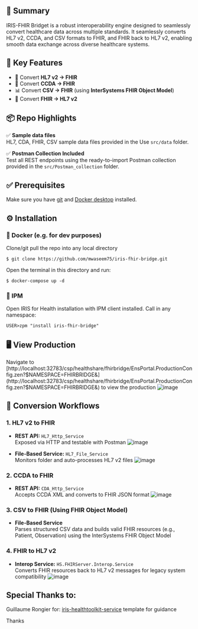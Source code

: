 ## 🧾 Summary
IRIS-FHIR Bridget is a robust interoperability engine designed to seamlessly convert healthcare data across multiple standards.
It seamlessly converts HL7 v2, CCDA, and CSV formats to FHIR, and FHIR back to HL7 v2, enabling smooth data exchange across diverse healthcare systems.


## 🚀 Key Features
- 🔁 Convert **HL7 v2 → FHIR**
- 📝 Convert **CCDA → FHIR**
- 📊 Convert **CSV → FHIR** (using **InterSystems FHIR Object Model**)
- 🔄 Convert **FHIR → HL7 v2** 


## 📦 Repo Highlights
✅ **Sample data files**  
HL7, CDA, FHIR, CSV sample data files provided in the Use `src/data` folder.

✅ **Postman Collection Included**  
Test all REST endpoints using the ready-to-import Postman collection provided in the `src/Postman_collection` folder.


## ✅ Prerequisites
Make sure you have [git](https://git-scm.com/book/en/v2/Getting-Started-Installing-Git) and [Docker desktop](https://www.docker.com/products/docker-desktop) installed.


## ⚙️ Installation

### 🐳 Docker (e.g. for dev purposes)

Clone/git pull the repo into any local directory

```
$ git clone https://github.com/mwaseem75/iris-fhir-bridge.git
```

Open the terminal in this directory and run:

```
$ docker-compose up -d
```

### 🧰 IPM

Open IRIS for Health installation with IPM client installed. Call in any namespace:

```
USER>zpm "install iris-fhir-bridge"
```


## 🖥️ View Production
Navigate to [http://localhost:32783/csp/healthshare/fhirbridge/EnsPortal.ProductionConfig.zen?$NAMESPACE=FHIRBRIDGE&](http://localhost:32783/csp/healthshare/fhirbridge/EnsPortal.ProductionConfig.zen?$NAMESPACE=FHIRBRIDGE&) to view the production 
![image](https://github.com/user-attachments/assets/4c928ba2-b0d1-4003-88b7-7f70f5b4071c)


## 🔧 Conversion Workflows
### 1. HL7 v2 to FHIR
- **REST API:** `HL7_Http_Service`  
Exposed via HTTP and testable with Postman
![image](https://github.com/user-attachments/assets/707fd829-4d69-4afd-9a09-2726f04554c7)

- **File-Based Service:** `HL7_File_Service`  
Monitors folder and auto-processes HL7 v2 files
![image](https://github.com/user-attachments/assets/e4d2415b-95f5-4267-8117-7f905b4e60ed)


### 2. CCDA to FHIR
- **REST API:** `CDA_Http_Service`  
Accepts CCDA XML and converts to FHIR JSON format
![image](https://github.com/user-attachments/assets/4eddf0da-75ce-430f-8341-23149d312752)


### 3. CSV to FHIR (Using FHIR Object Model)
- **File-Based Service**  
Parses structured CSV data and builds valid FHIR resources (e.g., Patient, Observation) using the InterSystems FHIR Object Model


### 4. FHIR to HL7 v2
- **Interop Service:** `HS.FHIRServer.Interop.Service`  
Converts FHIR resources back to HL7 v2 messages for legacy system compatibility
![image](https://github.com/user-attachments/assets/56ffd185-7cdb-4caa-81e8-65b96123535b)




## Special Thanks to:
Guillaume Rongier for: [iris-healthtoolkit-service](https://openexchange.intersystems.com/package/iris-healthtoolkit-service) template for guidance

Thanks
